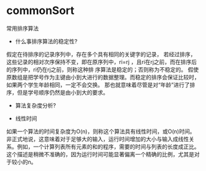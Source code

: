 # commonSort
常用排序算法

+ 什么事排序算法的稳定性?

假定在待排序的记录序列中，存在多个具有相同的关键字的记录，
若经过排序，这些记录的相对次序保持不变，即在原序列中，ri=rj
，且ri在rj之前，而在排序后的序列中，ri仍在rj之前，则称这种排
序算法是稳定的；否则称为不稳定的。
假使原数组是把学号作为主键由小到大进行的数据整理。而稳定的排序会保证比较时，如果两个学生年龄相同，一定不会交换。
那也就意味着尽管是对“年龄”进行了排序，但是学号顺序仍然是由小到大的要求。

+ 算法复杂度分析?

+ 线性时间

如果一个算法的时间复杂度为O(n)，则称这个算法具有线性时间，或O(n)时间。非正式地说，这意味着对于足够大的输入，运行时间增加的大小与输入成线性关系。例如，一个计算列表所有元素的和的程序，需要的时间与列表的长度成正比。这个描述是稍微不准确的，因为运行时间可能显著偏离一个精确的比例，尤其是对于较小的n。



